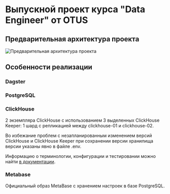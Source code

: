 # Выпускной проект курса "Data Engineer" от OTUS

## Предварительная архитектура проекта

![Предварительная архитектура проекта](https://www.plantuml.com/plantuml/png/BOwx3S9G301xfe014lTKsGGPsyapolEB_87r2HBLNN75BP7eMNs_tDHeBvPhoppY3k3ucJVDLiyASHgMOZdJwE2IRt66aHKJoxIguJuTFbv22IvhG1FaW8vgm8C2M75px07_we5EJVEqSfcFty0YnYU_)

## Особенности реализации

### Dagster

### PostgreSQL

### ClickHouse

2 экземпляра ClickHouse с использованием 3 выделенных ClickHouse Keeper: 1 шард с репликацией между clickhouse-01 и clickhouse-02.

Во избежание проблем с незапланированным изменением версий ClickHouse и ClickHouse Keeper при сохранении версии хранилища версии указаны явно в файле .env.

Информацию о терминологии, конфигурации и тестировании можно найти [в документации](https://clickhouse.com/docs/en/architecture/replication).

### Metabase

Официальный образ MetaBase c хранением настроек в базе PostgreSQL.
